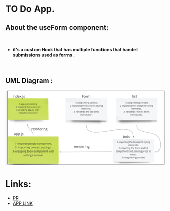 # TO Do App.

## **About the useForm component:**
 <br>

* **it's a custom Hook that has multiple functions that handel submissions  used as forms .**

 <br>



## UML Diagram :

![UML](./task31UML.PNG)


# Links:

* [PR](https://github.com/ibrahimalaqoul/todo-app/pull/5)
* [APP LINK](https://peaceful-kitsune-0d4265.netlify.app/)
